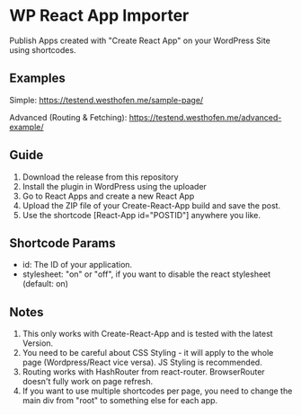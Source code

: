 # WP React App Importer

Publish Apps created with "Create React App" on your WordPress Site using shortcodes.

## Examples 
Simple: https://testend.westhofen.me/sample-page/

Advanced (Routing & Fetching): https://testend.westhofen.me/advanced-example/

## Guide

1. Download the release from this repository
2. Install the plugin in WordPress using the uploader
3. Go to React Apps and create a new React App
4. Upload the ZIP file of your Create-React-App build and save the post.
5. Use the shortcode [React-App id="POSTID"] anywhere you like.

## Shortcode Params

- id: The ID of your application.
- stylesheet: "on" or "off", if you want to disable the react stylesheet (default: on)

## Notes

1. This only works with Create-React-App and is tested with the latest Version.
2. You need to be careful about CSS Styling - it will apply to the whole page (Wordpress/React vice versa). JS Styling is recommended.
3. Routing works with HashRouter from react-router. BrowserRouter doesn't fully work on page refresh.
4. If you want to use multiple shortcodes per page, you need to change the main div from "root" to something else for each app.
